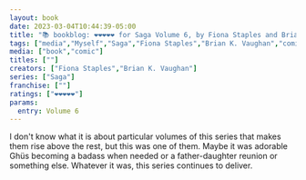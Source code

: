 ```yaml
---
layout: book
date: 2023-03-04T10:44:39-05:00
title: "📚 bookblog: ❤️❤️❤️❤️❤️ for Saga Volume 6, by Fiona Staples and Brian K. Vaughan"
tags: ["media","Myself","Saga","Fiona Staples","Brian K. Vaughan","comics","parenting"]
media: ["book","comic"]
titles: [""]
creators: ["Fiona Staples","Brian K. Vaughan"]
series: ["Saga"]
franchise: [""]
ratings: ["❤️❤️❤️❤️❤️"]
params:
  entry: Volume 6
---
```

I don't know what it is about particular volumes of this series that makes them rise above the rest, but this was one of them. Maybe it was adorable Ghüs becoming a badass when needed or a father-daughter reunion or something else. Whatever it was, this series continues to deliver.
